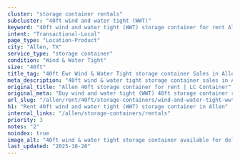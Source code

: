 ```yaml
---
cluster: "storage container rentals"
subcluster: "40ft wind and water tight (WWT)"
keyword: "40ft wind and water tight (WWT) storage container for rent Allen, TX"
intent: "Transactional-Local"
page_type: "Location-Product"
city: "Allen, TX"
service_type: "storage container"
condition: "Wind & Water Tight"
size: "40ft"
title_tag: "40ft Ewr Wind & Water Tight storage container Sales in Allen | LC Container"
meta_description: "40ft wind & water tight storage container sales in Allen. Fast delivery, competitive pricing. Serving storage containers area. Quote ID: 89C. Call (214) 524-4168 for your free quote today."
original_title: "Allen 40ft storage container for rent | LC Container"
original_meta: "Buy wind and water tight (WWT) 40ft storage container rent with local delivery in Allen, TX. LC Container — local Since 2003. Request a fast quote today."
url_slug: "/allen/rent/40ft/storage-containers/wind-and-water-tight-wwt"
h1: "Rent 40ft wind and water tight (WWT) storage container in Allen"
internal_links: "/allen/storage-containers/rentals"
priority: 3
notes: "2"
noindex: true
image_alt: "40ft wind & water tight storage container available for delivery in Allen"
last_updated: "2025-10-20"
---
```


<!-- TODO: Add unique city/inventory copy, images, and internal links here. -->
